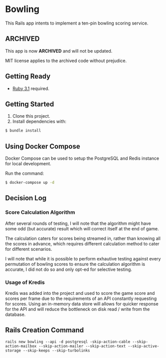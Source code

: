 # Bowling

This Rails app intents to implement a ten-pin bowling scoring service.

## ARCHIVED

This app is now **ARCHIVED** and will not be updated.

MIT license applies to the archived code without prejudice.

## Getting Ready

- [Ruby 3.1](https://www.ruby-lang.org/en/downloads/) required.

## Getting Started

1. Clone this project.
2. Install dependencies with:
```bash
$ bundle install
```

## Using Docker Compose

Docker Compose can be used to setup the PostgreSQL and Redis instance for local development.

Run the command:
```bash
$ docker-compose up -d
```
## Decision Log

### Score Calculation Algorithm

After several rounds of testing, I will note that the algorithm might have some odd (but accurate) result
which will correct itself at the end of game.

The calculation caters for scores being streamed in, rather than knowing all the scores in advance,
which requires different calculation method to cater for different scenarios.

I will note that while it is possible to perform exhautive testing against every permutation of bowling
scores to ensure the calculation algorithm is accurate, I did not do so and only opt-ed for selective 
testing.
### Usage of Kredis
Kredis was added into the project and used to score the game score and scores per frame
due to the requirements of an API constantly requesting for scores.
Using an in-memory data store will allows for quicker response for the API and
will reduce the bottleneck on disk read / write from the database.

## Rails Creation Command
```
rails new bowling --api -d postgresql -skip-action-cable --skip-action-mailbox --skip-action-mailer --skip-action-text --skip-active-storage --skip-keeps --skip-turbolinks

```
